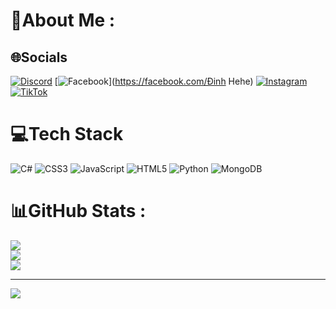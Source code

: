 # 💫About Me :



## 🌐Socials
[![Discord](https://img.shields.io/badge/Discord-%237289DA.svg?logo=discord&logoColor=white)](htttps://discord.gg/dinhlan1712) [![Facebook](https://img.shields.io/badge/Facebook-%231877F2.svg?logo=Facebook&logoColor=white)](https://facebook.com/Đinh Hehe) [![Instagram](https://img.shields.io/badge/Instagram-%23E4405F.svg?logo=Instagram&logoColor=white)](https://instagram.com/dinhlan1712) [![TikTok](https://img.shields.io/badge/TikTok-%23000000.svg?logo=TikTok&logoColor=white)](https://tiktok.com/@dinhlan1712) 

# 💻Tech Stack
![C#](https://img.shields.io/badge/c%23-%23239120.svg?style=for-the-badge&logo=c-sharp&logoColor=white) ![CSS3](https://img.shields.io/badge/css3-%231572B6.svg?style=for-the-badge&logo=css3&logoColor=white) ![JavaScript](https://img.shields.io/badge/javascript-%23323330.svg?style=for-the-badge&logo=javascript&logoColor=%23F7DF1E) ![HTML5](https://img.shields.io/badge/html5-%23E34F26.svg?style=for-the-badge&logo=html5&logoColor=white) ![Python](https://img.shields.io/badge/python-3670A0?style=for-the-badge&logo=python&logoColor=ffdd54) ![MongoDB](https://img.shields.io/badge/MongoDB-%234ea94b.svg?style=for-the-badge&logo=mongodb&logoColor=white)
# 📊GitHub Stats :
![](https://github-readme-stats.vercel.app/api?username=dinhlan17122011&theme=radical&hide_border=false&include_all_commits=false&count_private=false)<br/>
![](https://github-readme-streak-stats.herokuapp.com/?user=dinhlan17122011&theme=radical&hide_border=false)<br/>
![](https://github-readme-stats.vercel.app/api/top-langs/?username=dinhlan17122011&theme=radical&hide_border=false&include_all_commits=false&count_private=false&layout=compact)

---
[![](https://visitcount.itsvg.in/api?id=dinhlan17122011&icon=0&color=0)](https://visitcount.itsvg.in)
